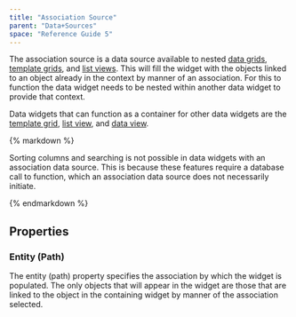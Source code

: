 ```yaml
---
title: "Association Source"
parent: "Data+Sources"
space: "Reference Guide 5"
---
```



The association source is a data source available to nested [data grids](Data+grid), [template grids](Template+grid), and [list views](List+view). This will fill the widget with the objects linked to an object already in the context by manner of an association. For this to function the data widget needs to be nested within another data widget to provide that context.

Data widgets that can function as a container for other data widgets are the [template grid](Template+grid), [list view](List+view), and [data view](Data+view).

<div class="alert alert-warning">{% markdown %}

Sorting columns and searching is not possible in data widgets with an association data source. This is because these features require a database call to function, which an association data source does not necessarily initiate.

{% endmarkdown %}</div>

## Properties

### Entity (Path)

The entity (path) property specifies the association by which the widget is populated. The only objects that will appear in the widget are those that are linked to the object in the containing widget by manner of the association selected.
